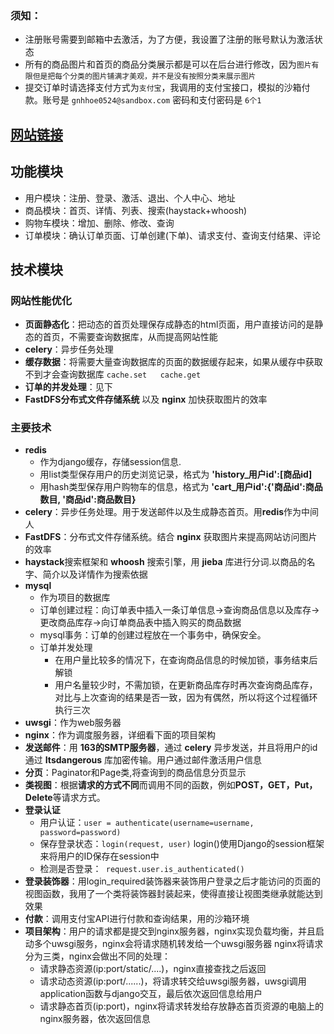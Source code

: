 ### 须知：
 - 注册账号需要到邮箱中去激活，为了方便，我设置了注册的账号默认为激活状态 
 - 所有的商品图片和首页的商品分类展示都是可以在后台进行修改，因为`图片有限但是把每个分类的图片铺满才美观，并不是没有按照分类来展示图片`
 - 提交订单时请选择支付方式为`支付宝`，我调用的支付宝接口，模拟的沙箱付款。账号是 `gnhhoe0524@sandbox.com` 密码和支付密码是 `6个1`
## [网站链接](http://49.234.189.74)
## 功能模块
- 用户模块：注册、登录、激活、退出、个人中心、地址
-	商品模块：首页、详情、列表、搜索(haystack+whoosh)
-	购物车模块：增加、删除、修改、查询
-	订单模块：确认订单页面、订单创建(下单)、请求支付、查询支付结果、评论

## 技术模块

### 网站性能优化
- **页面静态化**：把动态的首页处理保存成静态的html页面，用户直接访问的是静态的首页，不需要查询数据库，从而提高网站性能
-  **celery**：异步任务处理
- **缓存数据**：将需要大量查询数据库的页面的数据缓存起来，如果从缓存中获取不到才会查询数据库 `cache.set   cache.get`
- **订单的并发处理**：见下
- **FastDFS分布式文件存储系统** 以及 **nginx** 加快获取图片的效率

### 主要技术
- **redis**
   - 作为django缓存，存储session信息.
   - 用list类型保存用户的历史浏览记录，格式为 **'history_用户id':[商品id]**
   - 用hash类型保存用户购物车的信息，格式为 **'cart_用户id':{'商品id':商品数目, '商品id':商品数目}**
- **celery**：异步任务处理。用于发送邮件以及生成静态首页。用**redis**作为中间人
- **FastDFS**：分布式文件存储系统。结合 **nginx** 获取图片来提高网站访问图片的效率
- **haystack**搜索框架和 **whoosh** 搜索引擎，用 **jieba** 库进行分词.以商品的名字、简介以及详情作为搜索依据
- **mysql**
   - 作为项目的数据库
   - 订单创建过程：向订单表中插入一条订单信息->查询商品信息以及库存->更改商品库存->向订单商品表中插入购买的商品数据
   - mysql事务：订单的创建过程放在一个事务中，确保安全。
   - 订单并发处理
      - 在用户量比较多的情况下，在查询商品信息的时候加锁，事务结束后解锁
      - 用户名量较少时，不需加锁，在更新商品库存时再次查询商品库存，对比与上次查询的结果是否一致，因为有偶然，所以将这个过程循环执行三次
- **uwsgi**：作为web服务器
- **nginx**：作为调度服务器，详细看下面的项目架构
- **发送邮件**：用 **163的SMTP服务器**，通过 **celery** 异步发送，并且将用户的id通过 **Itsdangerous** 库加密传输。用户通过邮件激活用户信息
- **分页**：Paginator和Page类,将查询到的商品信息分页显示
- **类视图**：根据**请求的方式不同**而调用不同的函数，例如**POST，GET，Put，Delete**等请求方式。
- **登录认证**
   - 用户认证：`user = authenticate(username=username, password=password)`
   - 保存登录状态：`login(request, user)` login()使用Django的session框架来将用户的ID保存在session中
   - 检测是否登录：` request.user.is_authenticated()`
- **登录装饰器**：用login_required装饰器来装饰用户登录之后才能访问的页面的视图函数，我用了一个类将装饰器封装起来，使得直接让视图类继承就能达到效果
- **付款**：调用支付宝API进行付款和查询结果，用的沙箱环境
- **项目架构**：用户的请求都是提交到nginx服务器，nginx实现负载均衡，并且启动多个uwsgi服务，nginx会将请求随机转发给一个uwsgi服务器
nginx将请求分为三类，nginx会做出不同的处理：
   - 请求静态资源(ip:port/static/....)，nginx直接查找之后返回
   - 请求动态资源(ip:port/......)，将请求转交给uwsgi服务器，uwsgi调用application函数与django交互，最后依次返回信息给用户
   - 请求静态首页(ip:port)，nginx将请求转发给存放静态首页资源的电脑上的nginx服务器，依次返回信息
